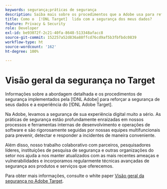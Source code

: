 ```yaml
---
keywords: segurança;práticas de segurança
description: Saiba mais sobre os procedimentos que a Adobe usa para reforçar a segurança de seus dados e experiência da  [!DNL Target]  Adobe. Baixe o white paper de  [!DNL Target]  Visão geral de segurança da Adobe.
title: Como o  [!DNL Target]  lida com a segurança dos meus dados?
feature: Privacy & Security
role: Developer
exl-id: be93072f-2c21-40fa-8648-513348afacc8
source-git-commit: 152257a52d836a88ffcd76cd9af5b3fbfbdc0839
workflow-type: ht
source-wordcount: '162'
ht-degree: 100%

---
```


# Visão geral da segurança no Target

Informações sobre a abordagem detalhada e os procedimentos de segurança implementados pela [!DNL Adobe] para reforçar a segurança de seus dados e a experiência do [!DNL Adobe Target].

Na Adobe, levamos a segurança de sua experiência digital muito a sério. As práticas de segurança estão profundamente enraizadas em nossos processos e ferramentas internas de desenvolvimento e operações de software e são rigorosamente seguidas por nossas equipes multifuncionais para prevenir, detectar e responder a incidentes de maneira conveniente.

Além disso, nosso trabalho colaborativo com parceiros, pesquisadores líderes, instituições de pesquisa de segurança e outras organizações do setor nos ajuda a nos manter atualizados com as mais recentes ameaças e vulnerabilidades e incorporamos regularmente técnicas avançadas de segurança aos produtos e serviços que oferecemos.

Para obter mais informações, consulte o white paper [Visão geral da segurança no Adobe Target](https://www.adobe.com/content/dam/cc/en/security/pdfs/AdobeTargetSecurityOverview.pdf).
